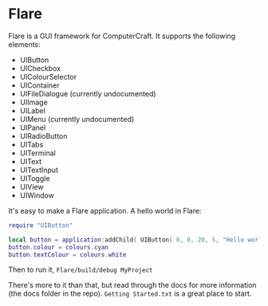 # Flare

Flare is a GUI framework for ComputerCraft. It supports the following elements:

* UIButton
* UICheckbox
* UIColourSelector
* UIContainer
* UIFileDialogue (currently undocumented)
* UIImage
* UILabel
* UIMenu (currently undocumented)
* UIPanel
* UIRadioButton
* UITabs
* UITerminal
* UIText
* UITextInput
* UIToggle
* UIView
* UIWindow

It's easy to make a Flare application. A hello world in Flare:

```lua
require "UIButton"

local button = application:addChild( UIButton( 0, 0, 20, 5, "Hello world!" ) )
button.colour = colours.cyan
button.textColour = colours.white
```

Then to run it, `Flare/build/debug MyProject`

There's more to it than that, but read through the docs for more information (the docs folder in the repo). `Getting Started.txt` is a great place to start.
